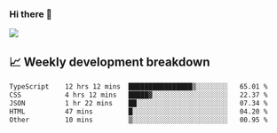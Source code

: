 ### Hi there 👋
<img align="center" src="https://github-readme-stats.vercel.app/api?username=Tumao727&show_icons=true&hide_title=true&theme=dracula" />


## 📈 Weekly development breakdown
<!--START_SECTION:waka-->

```txt
TypeScript    12 hrs 12 mins  ████████████████▒░░░░░░░░   65.01 %
CSS           4 hrs 12 mins   █████▓░░░░░░░░░░░░░░░░░░░   22.37 %
JSON          1 hr 22 mins    ██░░░░░░░░░░░░░░░░░░░░░░░   07.34 %
HTML          47 mins         █░░░░░░░░░░░░░░░░░░░░░░░░   04.20 %
Other         10 mins         ▒░░░░░░░░░░░░░░░░░░░░░░░░   00.95 %
```

<!--END_SECTION:waka-->